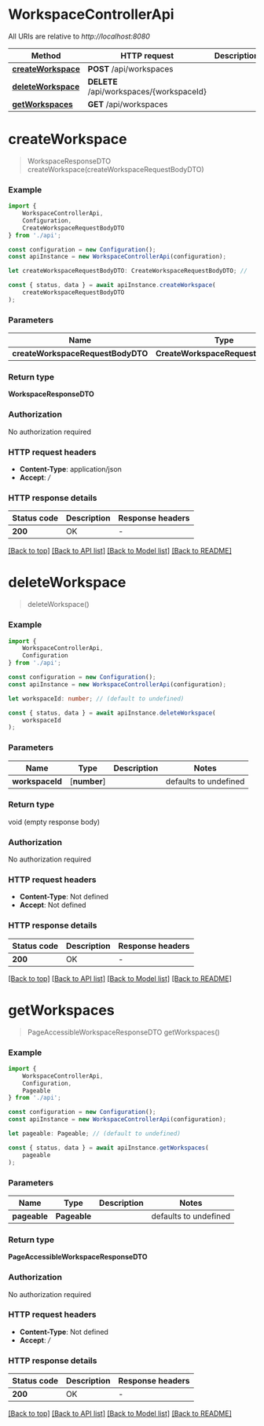 # WorkspaceControllerApi

All URIs are relative to *http://localhost:8080*

|Method | HTTP request | Description|
|------------- | ------------- | -------------|
|[**createWorkspace**](#createworkspace) | **POST** /api/workspaces | |
|[**deleteWorkspace**](#deleteworkspace) | **DELETE** /api/workspaces/{workspaceId} | |
|[**getWorkspaces**](#getworkspaces) | **GET** /api/workspaces | |

# **createWorkspace**
> WorkspaceResponseDTO createWorkspace(createWorkspaceRequestBodyDTO)


### Example

```typescript
import {
    WorkspaceControllerApi,
    Configuration,
    CreateWorkspaceRequestBodyDTO
} from './api';

const configuration = new Configuration();
const apiInstance = new WorkspaceControllerApi(configuration);

let createWorkspaceRequestBodyDTO: CreateWorkspaceRequestBodyDTO; //

const { status, data } = await apiInstance.createWorkspace(
    createWorkspaceRequestBodyDTO
);
```

### Parameters

|Name | Type | Description  | Notes|
|------------- | ------------- | ------------- | -------------|
| **createWorkspaceRequestBodyDTO** | **CreateWorkspaceRequestBodyDTO**|  | |


### Return type

**WorkspaceResponseDTO**

### Authorization

No authorization required

### HTTP request headers

 - **Content-Type**: application/json
 - **Accept**: */*


### HTTP response details
| Status code | Description | Response headers |
|-------------|-------------|------------------|
|**200** | OK |  -  |

[[Back to top]](#) [[Back to API list]](../README.md#documentation-for-api-endpoints) [[Back to Model list]](../README.md#documentation-for-models) [[Back to README]](../README.md)

# **deleteWorkspace**
> deleteWorkspace()


### Example

```typescript
import {
    WorkspaceControllerApi,
    Configuration
} from './api';

const configuration = new Configuration();
const apiInstance = new WorkspaceControllerApi(configuration);

let workspaceId: number; // (default to undefined)

const { status, data } = await apiInstance.deleteWorkspace(
    workspaceId
);
```

### Parameters

|Name | Type | Description  | Notes|
|------------- | ------------- | ------------- | -------------|
| **workspaceId** | [**number**] |  | defaults to undefined|


### Return type

void (empty response body)

### Authorization

No authorization required

### HTTP request headers

 - **Content-Type**: Not defined
 - **Accept**: Not defined


### HTTP response details
| Status code | Description | Response headers |
|-------------|-------------|------------------|
|**200** | OK |  -  |

[[Back to top]](#) [[Back to API list]](../README.md#documentation-for-api-endpoints) [[Back to Model list]](../README.md#documentation-for-models) [[Back to README]](../README.md)

# **getWorkspaces**
> PageAccessibleWorkspaceResponseDTO getWorkspaces()


### Example

```typescript
import {
    WorkspaceControllerApi,
    Configuration,
    Pageable
} from './api';

const configuration = new Configuration();
const apiInstance = new WorkspaceControllerApi(configuration);

let pageable: Pageable; // (default to undefined)

const { status, data } = await apiInstance.getWorkspaces(
    pageable
);
```

### Parameters

|Name | Type | Description  | Notes|
|------------- | ------------- | ------------- | -------------|
| **pageable** | **Pageable** |  | defaults to undefined|


### Return type

**PageAccessibleWorkspaceResponseDTO**

### Authorization

No authorization required

### HTTP request headers

 - **Content-Type**: Not defined
 - **Accept**: */*


### HTTP response details
| Status code | Description | Response headers |
|-------------|-------------|------------------|
|**200** | OK |  -  |

[[Back to top]](#) [[Back to API list]](../README.md#documentation-for-api-endpoints) [[Back to Model list]](../README.md#documentation-for-models) [[Back to README]](../README.md)

